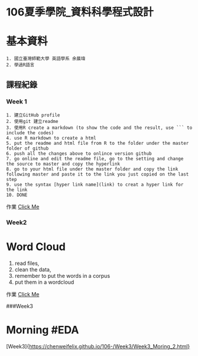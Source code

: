 # 106夏季學院_資料科學程式設計
# 基本資料
	1. 國立臺灣師範大學 英語學系 余晨瑋
	2. 學過R語言

## 課程紀錄
### Week 1
	1. 建立GitHub profile
	2. 使用git 建立readme
	3. 使用R create a markdown (to show the code and the result, use ``` to include the codes)
	4. use R markdown to create a html
	5. put the readme and html file from R to the folder under the master folder of github
	6. push all the changes above to onlince version github
	7. go online and edit the readme file, go to the setting and change the source to master and copy the hyperlink
	8. go to your html file under the master folder and copy the link following master and paste it to the link you just copied on the last step
	9. use the syntax [hyper link name](link) to creat a hyper link for the link
	10. DONE

作業
[Click Me](https://chenweifelix.github.io/106-/Week1/Week1_hw.html)


	 
### Week2
# Word Cloud 
 1. read files,
 2. clean the data,
 3. remember to put the words in a corpus 
 4. put them in a wordcloud
 
作業 [Click Me](https://chenweifelix.github.io/106-/Week2/Week2_HW.html)


###Week3 
# Morning #EDA
[Week3]{https://chenweifelix.github.io/106-/Week3/Week3_Moring_2.html}

